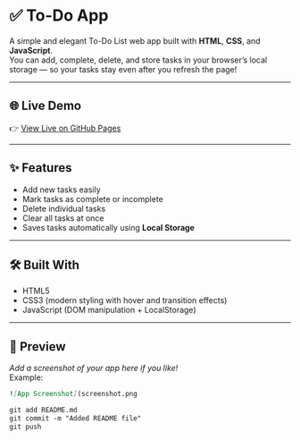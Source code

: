 # ✅ To-Do App

A simple and elegant To-Do List web app built with **HTML**, **CSS**, and **JavaScript**.  
You can add, complete, delete, and store tasks in your browser’s local storage — so your tasks stay even after you refresh the page!

---

## 🌐 Live Demo
👉 [View Live on GitHub Pages](https://mandeepkaur16.github.io/todo-app/)

---

## ✨ Features
- Add new tasks easily  
- Mark tasks as complete or incomplete  
- Delete individual tasks  
- Clear all tasks at once  
- Saves tasks automatically using **Local Storage**

---

## 🛠️ Built With
- HTML5  
- CSS3 (modern styling with hover and transition effects)  
- JavaScript (DOM manipulation + LocalStorage)

---

## 📸 Preview
_Add a screenshot of your app here if you like!_  
Example:
```md
![App Screenshot](screenshot.png

git add README.md
git commit -m "Added README file"
git push



